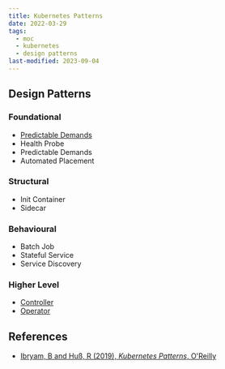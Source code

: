 ```yaml
---
title: Kubernetes Patterns
date: 2022-03-29
tags:
  - moc
  - kubernetes
  - design patterns
last-modified: 2023-09-04
---
```


## Design Patterns

### Foundational

- [Predictable Demands](notes/Predictable%20Demands%20Pattern.md)
- Health Probe
- Predictable Demands
- Automated Placement

### Structural

- Init Container
- Sidecar

### Behavioural

- Batch Job
- Stateful Service
- Service Discovery

### Higher Level

- [Controller](notes/Kubernetes%20Controllers.md)
- [Operator](notes/Kubernetes%20Operator%20Pattern.md)

## References

- [Ibryam, B and Huß, R (2019), *Kubernetes Patterns*, O'Reilly](https://www.oreilly.com/library/view/kubernetes-patterns/9781492050278/)
